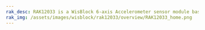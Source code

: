 ```yaml
---
rak_desc: RAK12033 is a WisBlock 6-axis Accelerometer sensor module based on IIM-42652 from TDK InvenSense. It is a motion tracking device that supports an extended operating temperature range.
rak_img: /assets/images/wisblock/rak12033/overview/RAK12033_home.png
---
```


<rk-redirect to="/Product-Categories/WisBlock/RAK12033/Overview/" />
